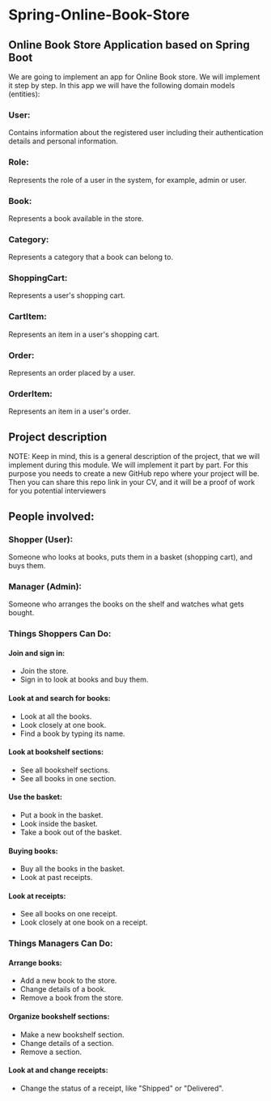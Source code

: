 # Spring-Online-Book-Store
## Online Book Store Application based on Spring Boot

We are going to implement an app for Online Book store. We will implement it step by step. In this app we will have the following domain models (entities):

### User:
Contains information about the registered user including their authentication details and personal information.
### Role:
Represents the role of a user in the system, for example, admin or user.
### Book:
Represents a book available in the store.
### Category:
Represents a category that a book can belong to.
### ShoppingCart:
Represents a user's shopping cart.
### CartItem:
Represents an item in a user's shopping cart.
### Order:
Represents an order placed by a user.
### OrderItem:
Represents an item in a user's order.

## Project description

NOTE: Keep in mind, this is a general description of the project, that we will implement during this module. We will implement it part by part. For this purpose you needs to create a new GitHub repo where your project will be. Then you can share this repo link in your CV, and it will be a proof of work for you potential interviewers

## People involved:

### Shopper (User):
Someone who looks at books, puts them in a basket (shopping cart), and buys them.
### Manager (Admin):
Someone who arranges the books on the shelf and watches what gets bought.

### Things Shoppers Can Do:

#### Join and sign in:
* Join the store.
* Sign in to look at books and buy them.
#### Look at and search for books:
* Look at all the books.
* Look closely at one book.
* Find a book by typing its name.
#### Look at bookshelf sections:
* See all bookshelf sections.
* See all books in one section.
#### Use the basket:
* Put a book in the basket.
* Look inside the basket.
* Take a book out of the basket.
#### Buying books:
* Buy all the books in the basket.
* Look at past receipts.
#### Look at receipts:
* See all books on one receipt.
* Look closely at one book on a receipt.

### Things Managers Can Do:

#### Arrange books:
* Add a new book to the store.
* Change details of a book.
* Remove a book from the store.
#### Organize bookshelf sections:
* Make a new bookshelf section.
* Change details of a section.
* Remove a section.
#### Look at and change receipts:
* Change the status of a receipt, like "Shipped" or "Delivered".
